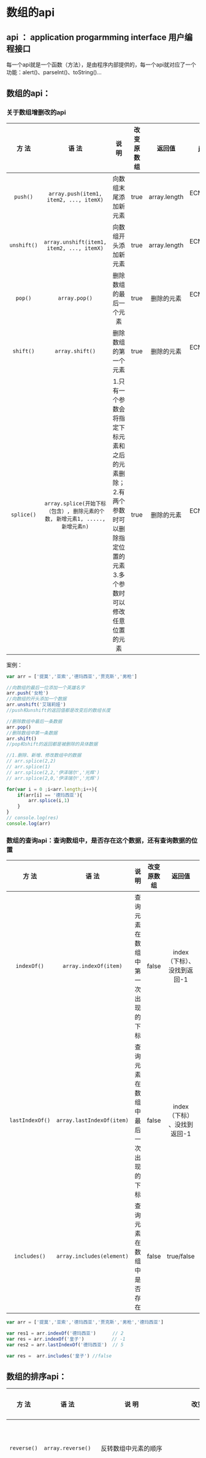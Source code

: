 # 数组的api

## api  ：  application progarmming interface 用户编程接口

每一个api就是一个函数（方法），是由程序内部提供的，每一个api就对应了一个功能：alert()、parseInt()、toString()...

## 数组的api：

### 关于数组增删改的api

|  方    法   |                           语    法                           |                           说    明                           | 改变原数组 |    返回值    |    js版本    |
| :---------: | :----------------------------------------------------------: | :----------------------------------------------------------: | :--------: | :----------: | :----------: |
|  `push()`   |            `array.push(item1, item2, ..., itemX)`            |                     向数组末尾添加新元素                     |    true    | array.length | ECMAScript 1 |
| `unshift()` |          `array.unshift(item1, item2, ..., itemX)`           |                     向数组开头添加新元素                     |    true    | array.length | ECMAScript 1 |
|   `pop()`   |                        `array.pop()`                         |                    删除数组的最后一个元素                    |    true    |  删除的元素  | ECMAScript 1 |
|  `shift()`  |                       `array.shift()`                        |                     删除数组的第一个元素                     |    true    |  删除的元素  | ECMAScript 1 |
| `splice()`  | `array.splice(开始下标（包含）, 删除元素的个数, 新增元素1, ....., 新增元素n)` | 1.只有一个参数会将指定下标元素和之后的元素删除； 2.有两个参数时可以删除指定位置的元素 3.多个参数时可以修改任意位置的元素 |    true    |  删除的元素  | ECMAScript 1 |

案例：

```js
var arr = ['提莫','亚索','德玛西亚','贾克斯','男枪']

//向数组的最后一位添加一个英雄名字
arr.push('女枪')
//向数组的开头添加一个数据
arr.unshift('艾瑞莉娅')
//push和unshift的返回值都是改变后的数组长度

//删除数组中最后一条数据
arr.pop()
//删除数组中第一条数据
arr.shift()
//pop和shift的返回都是被删除的具体数据

//1.删除、新增、修改数组中的数据
// arr.splice(2,2)
// arr.splice(1)
// arr.splice(2,2,'伊泽瑞尔','光辉')
// arr.splice(2,0,'伊泽瑞尔','光辉')

for(var i = 0 ;i<arr.length;i++){
    if(arr[i] == '德玛西亚'){
        arr.splice(i,1)
    }
}
// console.log(res)
console.log(arr)
```

### 数组的查询api：查询数组中，是否存在这个数据，还有查询数据的位置

|    方    法     |         语    法          |              说    明              | 改变原数组 |            返回值            |    js版本    |
| :-------------: | :-----------------------: | :--------------------------------: | :--------: | :--------------------------: | :----------: |
|   `indexOf()`   |   `array.indexOf(item)`   |  查询元素在数组中第一次出现的下标  |   false    | index（下标）、没找到返回-1  | ECMAScript 5 |
| `lastIndexOf()` | `array.lastIndexOf(item)` | 查询元素在数组中最后一次出现的下标 |   false    | index（下标） 、没找到返回-1 | ECMAScript 5 |
|  `includes()`   | `array.includes(element)` |      查询元素在数组中是否存在      |   false    |          true/false          | ECMAScript 7 |

```js
var arr = ['提莫','亚索','德玛西亚','贾克斯','男枪','德玛西亚']

var res1 = arr.indexOf('德玛西亚')      // 2
var res = arr.indexOf('皇子')          // -1
var res2 = arr.lastIndexOf('德玛西亚')  // 5

var res =  arr.includes('皇子') //false
```

## 数组的排序api：

|  方    法   |                           语    法                           |                           说    明                           | 改变原数组 |    返回值    |    js版本    |
| :---------: | :----------------------------------------------------------: | :----------------------------------------------------------: | :--------: | :----------: | :----------: |
| `reverse()` |                      `array.reverse()`                       |                     反转数组中元素的顺序                     |    true    | 反转后的数组 | ECMAScript 1 |
|  `sort()`   | `array.sort()`| `array.sort(function(a, b){return a-b})` |`array.sort(function(a, b){return b-a})` | 1.适用于全小写或全大写的字母排序 2. `a - b` 从小到大排序 3. `b - a` 从大到小排序 |    true    | 排序后的数组 | ECMAScript 1 |

```txt
练习：
var arr = [12,33,28,99,45,50]
1.数组中找最大值和最小值； for循环
2.数组的倒叙输出;  for循环
3.数组的拼接;  var arr1 = [3,4,5]   var arr2 = [7,8,9]   newArr
4.找数组中重复的值;  for循环
5.数组的排序;  for循环  冒泡排序  选择排序
```

https://www.runoob.com/w3cnote/selection-sort.html

## 数组的遍历api

|  方    法   |                           语    法                           |                           说    明                           | 改变原数组 |                       返回值                        |    js版本    |
| :---------: | :----------------------------------------------------------: | :----------------------------------------------------------: | :--------: | :-------------------------------------------------: | :----------: |
|  `for循环`  | `for(var i = 0; i < array.length; i++) {console.log(arr[i]);}` |                                                              |            |                          /                          |              |
|  `for of`   |        `for (var item of array) {console.log(item);}`        |  其中 `item` 是数组中的每一个元素，`arr` 是要遍历的数组名。  |   false    |                          /                          | ECMAScript 6 |
| `forEach()` | `array.forEach(function (item, index) {console.log(item，index);})` | 其中 `item` 是数组中的每一个元素名，`index` 是对应元素的下标。 |   false    |                      undefined                      | ECMAScript 5 |
|   `map()`   | `array.forEach(function (item, index) {console.log(item，index); return item})` | 其中 `item` 是数组中的每一个元素名，`index` 是对应元素的下标。返回一个长度一致的新数组 |   false    |                      new array                      | ECMAScript 5 |
| `filter()`  | `array.filter(function (item, index) {console.log(item，index); return 筛选条件})` | 其中 `item` 是数组中的每一个元素名，`index` 是对应元素的下标。返回一个筛选过后的新数组 |   false    |                      new array                      | ECMAScript 5 |
|  `every()`  | `array.every(function (item, index) {console.log(item，index); return 判断条件})` | 其中 `item` 是数组中的每一个元素名，`index` 是对应元素的下标。根据判断条件返回真假，一假则假 |   false    |                       boolean                       | ECMAScript 5 |
|  `some()`   | `array.some(function (item, index) {console.log(item，index); return 判断条件})` | 其中 `item` 是数组中的每一个元素名，`index` 是对应元素的下标。根据判断条件返回真假，一真则真 |   false    |                       boolean                       | ECMAScript 5 |
|  `find()`   | `array.find(function(item, index){console.log(item，index); return 判断条件}})` | 其中 `item` 是数组中的每一个元素名，`index` 是对应元素的下标。根据判断条件返回第一个满足条件的item |   false    | 返回第一个满足条件的item，没有符合的返回  undefined | ECMAScript 6 |
| `reduce()`  |     `array.reduce(function(total, item, index), 初始值)`     | 其中 `item` 是数组中的每一个元素名，`index` 是对应元素的下标。`total`为初始值或先前返回的值 |   false    |              遍历完最后一次的返回结果               | ECMAScript 5 |

## 数组的拼接和截取

|  方    法  |                      语    法                       |                      说    明                      | 改变原数组 |     返回值     |    js版本    |
| :--------: | :-------------------------------------------------: | :------------------------------------------------: | :--------: | :------------: | :----------: |
| `concat()` |    `array1.concat(array2, array3, ..., arrayX)`     |            方法用于拼接两个或多个数组。            |   false    | 合并后的新数组 | ECMAScript 1 |
| `slice()`  | `array.slice(开始下标（包含）, 结束下标（不包含）)` | 根据对应下标（可以是负数），截取数组中的某一个部分 |   false    | 截取后的新数组 | ECMAScript 1 |

```js
//1. 拼接数组
var arr1 = [1,2,3,4];
var arr2 = [5,6,7,8];
var arr3 = [9,0];

var newArr = arr1.concat(arr2,arr3,);

//扩展运算符    浅拷贝   ES6新增
var newArr = [...arr1,...arr2,...arr3];

//2.数组的截取
var arr = [1,2,3,4,5,6,7,8,9]

var newArr = arr.slice(0,3)
var newArr2 = arr.slice(3,arr.length)
console.log(newArr)
console.log(newArr2)
```

## 数组转字符串

| 方    法 |             语    法             |                  说    明                  | 改变原数组 | 返回值 |    js版本    |
| :------: | :------------------------------: | :----------------------------------------: | :--------: | :----: | :----------: |
| `join()` | `array.join(分隔符（默认逗号）)` | 将数组里的元素按照指定字符拼接成一个字符串 |   false    | string | ECMAScript 1 |

```js
//3.数组转字符串
// var str = arr.toString()  //1,2,3,4,5
// var str = String(arr) //1,2,3,4,5
var str = arr.join('') //12345

console.log(str)
```

## 判断是不是数组  Array.isArray()

```js
var arr = [1,2,3,4,5,6,7,8,9]
//var arr = 1234

// typeof arr //object
var res = Array.isArray(arr) 
console.log(res) //true
```


